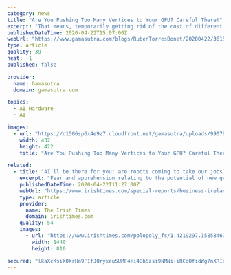 ```yaml
---
category: news
title: "Are You Pushing Too Many Vertices to Your GPU? Careful There!"
excerpt: "That means, temporarily getting rid of the cost of different stages: CPU: disable AI, physics, networking, animations, audio; reduce draw calls. GPU: reduce render resolution, reduce texture max sizes to 32, change materials' shaders to unlit color. If you get rid of all other expensive parts and your game is still not performing, then you can ..."
publishedDateTime: 2020-04-22T15:07:00Z
webUrl: "https://www.gamasutra.com/blogs/RubenTorresBonet/20200422/361542/Are_You_Pushing_Too_Many_Vertices_to_Your_GPU_Careful_There.php"
type: article
quality: 39
heat: -1
published: false

provider:
  name: Gamasutra
  domain: gamasutra.com

topics:
  - AI Hardware
  - AI

images:
  - url: "https://d1506sp6x4e9z7.cloudfront.net/gamasutra/uploads/990795.jpg"
    width: 432
    height: 422
    title: "Are You Pushing Too Many Vertices to Your GPU? Careful There!"

related:
  - title: "AI’ll be there for you: are robots coming to take our jobs?"
    excerpt: "Fear and apprehension relating to the potential of new generations of robots leading to mass unemployment tends to move up a notch whenever a shiny new piece of artificial intelligence (AI)-powered technology is unveiled. One of the few instances where that was not the case was the recent announcement by Irish company Akara Robotics that it had ..."
    publishedDateTime: 2020-04-22T11:27:00Z
    webUrl: "https://www.irishtimes.com/special-reports/business-ireland-magazine/ai-ll-be-there-for-you-are-robots-coming-to-take-our-jobs-1.4219298"
    type: article
    provider:
      name: The Irish Times
      domain: irishtimes.com
    quality: 54
    images:
      - url: "https://www.irishtimes.com/polopoly_fs/1.4219297.1585846383!/image/image.jpg"
        width: 1440
        height: 810

secured: "lkaXcKsiXOXrHa9FIfJQryxeu5UMF4+i4Bh5zsi9NMNi+iRCqOfidWg7nXRIowSGd/IbIKY0tNyy3cEuUnfhaF9GDtvqYin1GISsMgUIf7sk2kEphOpssddLrxCRgSZyb59sauf7kFqkHMBMJAUsYrz7hfn8MQdkO9T5MD5wReUNmAjwfU/nrATlzsUoSn3eTTBI++sXDEq/SO8FmUBtcN+9koZ5NyQ51k5Ekrq/b8Rpyg/AOFUjiIJ7B8vuucF9T7AXTk888IMXdAmh5q5k7V5D4R1dT3+cqAv9tjqz38j98Ki1YPxUgIoA36tkgXu+;5SNoH/0GxGXX4kc6EHXV/A=="
---
```


